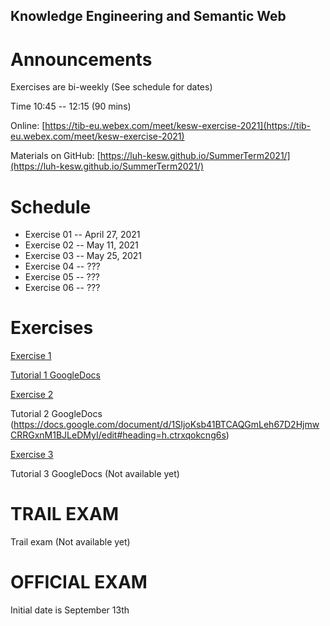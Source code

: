 ## Knowledge Engineering and Semantic Web
# Announcements
Exercises are bi-weekly (See schedule for dates)

Time 10:45 -- 12:15 (90 mins)

Online: [https://tib-eu.webex.com/meet/kesw-exercise-2021](https://tib-eu.webex.com/meet/kesw-exercise-2021)

Materials on GitHub: [https://luh-kesw.github.io/SummerTerm2021/](https://luh-kesw.github.io/SummerTerm2021/)
# Schedule 
* Exercise 01 	    -- April 27, 2021
* Exercise 02       -- May 11, 2021
* Exercise 03       -- May 25, 2021
* Exercise 04       -- ???
* Exercise 05       -- ???
* Exercise 06       -- ???


# Exercises

[Exercise 1](https://luh-kesw.github.io/SummerTerm2021/exercises/exercise_01.pdf)

[Tutorial 1 GoogleDocs](https://docs.google.com/document/d/1SIjoKsb41BTCAQGmLeh67D2HjmwCRRGxnM1BJLeDMyI/edit#heading=h.b561ahvocdwi)

[Exercise 2](https://luh-kesw.github.io/SummerTerm2021/exercises/exercise_02.pdf)

Tutorial 2 GoogleDocs (https://docs.google.com/document/d/1SIjoKsb41BTCAQGmLeh67D2HjmwCRRGxnM1BJLeDMyI/edit#heading=h.ctrxqokcng6s)

[Exercise 3](https://luh-kesw.github.io/SummerTerm2021/exercises/exercise_03.pdf)

Tutorial 3 GoogleDocs (Not available yet)

# TRAIL EXAM

Trail exam (Not available yet)

# OFFICIAL EXAM

Initial date is September 13th